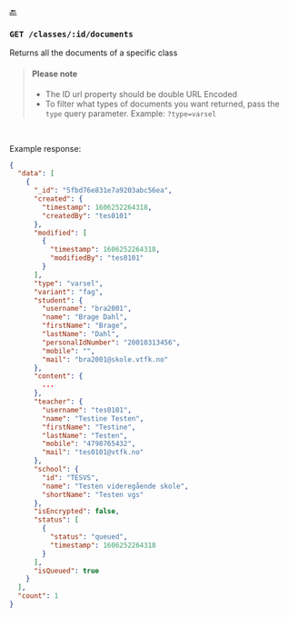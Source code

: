 [🔙 ](https://github.com/vtfk/minelev-api#get-classesiddocuments)

### ```GET /classes/:id/documents```

Returns all the documents of a specific class

> #### Please note
> * The ID url property should be double URL Encoded
> * To filter what types of documents you want returned, pass the `type` query parameter. Example: `?type=varsel`

<br />

Example response:

```JSON
{
  "data": [
    {
      "_id": "5fbd76e831e7a9203abc56ea",
      "created": {
        "timestamp": 1606252264318,
        "createdBy": "tes0101"
      },
      "modified": [
        {
          "timestamp": 1606252264318,
          "modifiedBy": "tes0101"
        }
      ],
      "type": "varsel",
      "variant": "fag",
      "student": {
        "username": "bra2001",
        "name": "Brage Dahl",
        "firstName": "Brage",
        "lastName": "Dahl",
        "personalIdNumber": "20010313456",
        "mobile": "",
        "mail": "bra2001@skole.vtfk.no"
      },
      "content": {
        ...
      },
      "teacher": {
        "username": "tes0101",
        "name": "Testine Testen",
        "firstName": "Testine",
        "lastName": "Testen",
        "mobile": "4798765432",
        "mail": "tes0101@vtfk.no"
      },
      "school": {
        "id": "TESVS",
        "name": "Testen videregående skole",
        "shortName": "Testen vgs"
      },
      "isEncrypted": false,
      "status": [
        {
          "status": "queued",
          "timestamp": 1606252264318
        }
      ],
      "isQueued": true
    }
  ],
  "count": 1
}
```
